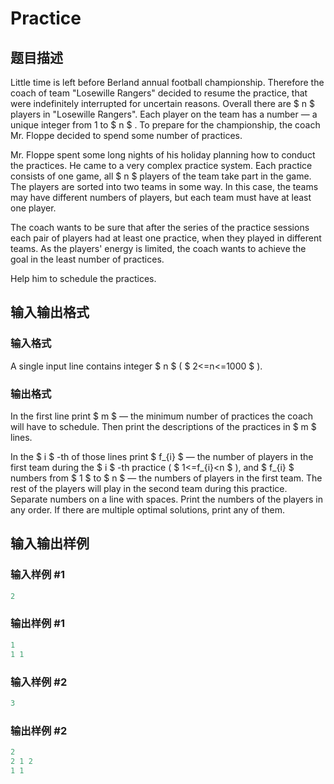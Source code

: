 # Practice

## 题目描述

Little time is left before Berland annual football championship. Therefore the coach of team "Losewille Rangers" decided to resume the practice, that were indefinitely interrupted for uncertain reasons. Overall there are $ n $ players in "Losewille Rangers". Each player on the team has a number — a unique integer from 1 to $ n $ . To prepare for the championship, the coach Mr. Floppe decided to spend some number of practices.

Mr. Floppe spent some long nights of his holiday planning how to conduct the practices. He came to a very complex practice system. Each practice consists of one game, all $ n $ players of the team take part in the game. The players are sorted into two teams in some way. In this case, the teams may have different numbers of players, but each team must have at least one player.

The coach wants to be sure that after the series of the practice sessions each pair of players had at least one practice, when they played in different teams. As the players' energy is limited, the coach wants to achieve the goal in the least number of practices.

Help him to schedule the practices.

## 输入输出格式

### 输入格式

A single input line contains integer $ n $ ( $ 2<=n<=1000 $ ).

### 输出格式

In the first line print $ m $ — the minimum number of practices the coach will have to schedule. Then print the descriptions of the practices in $ m $ lines.

In the $ i $ -th of those lines print $ f_{i} $ — the number of players in the first team during the $ i $ -th practice ( $ 1<=f_{i}&lt;n $ ), and $ f_{i} $ numbers from $ 1 $ to $ n $ — the numbers of players in the first team. The rest of the players will play in the second team during this practice. Separate numbers on a line with spaces. Print the numbers of the players in any order. If there are multiple optimal solutions, print any of them.

## 输入输出样例

### 输入样例 #1

```cpp
2

```
### 输出样例 #1

```cpp
1
1 1

```
### 输入样例 #2

```cpp
3

```
### 输出样例 #2

```cpp
2
2 1 2
1 1

```

